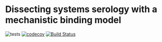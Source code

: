 # Dissecting systems serology with a mechanistic binding model

![tests](https://github.com/meyer-lab/systemsSerology/workflows/Run%20tests/badge.svg?branch=master)
[![codecov](https://codecov.io/gh/meyer-lab/systemsSerology/branch/master/graph/badge.svg)](https://codecov.io/gh/meyer-lab/systemsSerology)
[![Build Status](https://transduc.seas.ucla.edu/buildStatus/icon?job=meyer-lab%2FsystemsSerology%2Fmaster)](https://transduc.seas.ucla.edu/job/meyer-lab/job/systemsSerology/job/master/)
